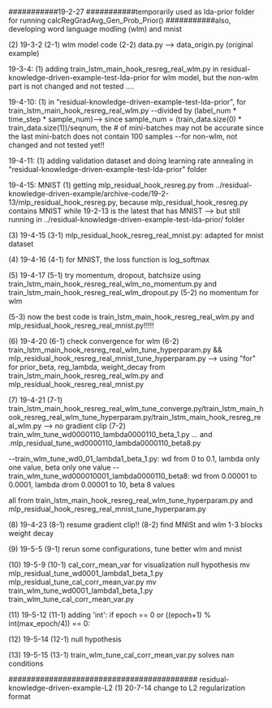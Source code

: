 ###########19-2-27
###########temporarily used as lda-prior folder for running calcRegGradAvg_Gen_Prob_Prior()
###########also, developing word language modling (wlm) and mnist

(2) 19-3-2
(2-1) wlm model code
(2-2) data.py --> data_origin.py (original example)


19-3-4:
(1) adding train_lstm_main_hook_resreg_real_wlm.py  in residual-knowledge-driven-example-test-lda-prior for wlm model, but the non-wlm part is not changed and not tested ....

19-4-10:
(1) in "residual-knowledge-driven-example-test-lda-prior", for train_lstm_main_hook_resreg_real_wlm.py
--divided by (label_num * time_step * sample_num)--> since sample_num = (train_data.size(0) * train_data.size(1))/seqnum, the # of mini-batches may not be accurate since the last mini-batch does not contain 100 samples 
--for non-wlm, not changed and not tested yet!!

19-4-11:
(1) adding validation dataset and doing learning rate annealing in "residual-knowledge-driven-example-test-lda-prior" folder

19-4-15:
MNIST
(1) getting mlp_residual_hook_resreg.py from ../residual-knowledge-driven-example/archive-code/19-2-13/mlp_residual_hook_resreg.py, because mlp_residual_hook_resreg.py contains MNIST while 19-2-13 is the latest that has MNIST --> but still running in ../residual-knowledge-driven-example-test-lda-prior/ folder

(3) 19-4-15
(3-1) mlp_residual_hook_resreg_real_mnist.py: adapted for mnist dataset

(4) 19-4-16
(4-1) for MNIST, the loss function is log_softmax

(5) 19-4-17
(5-1) try momentum, dropout, batchsize using train_lstm_main_hook_resreg_real_wlm_no_momentum.py and train_lstm_main_hook_resreg_real_wlm_dropout.py
(5-2) no momentum for wlm

(5-3) now the best code is train_lstm_main_hook_resreg_real_wlm.py and mlp_residual_hook_resreg_real_mnist.py!!!!!

(6) 19-4-20
(6-1) check convergence for wlm
(6-2) train_lstm_main_hook_resreg_real_wlm_tune_hyperparam.py && mlp_residual_hook_resreg_real_mnist_tune_hyperparam.py
      --> using "for" for prior_beta, reg_lambda, weight_decay
from train_lstm_main_hook_resreg_real_wlm.py and mlp_residual_hook_resreg_real_mnist.py

(7) 19-4-21
(7-1) train_lstm_main_hook_resreg_real_wlm_tune_converge.py/train_lstm_main_hook_resreg_real_wlm_tune_hyperparam.py/train_lstm_main_hook_resreg_real_wlm.py --> no gradient clip
(7-2) train_wlm_tune_wd0000110_lambda0000110_beta_1.py ... and .mlp_residual_tune_wd0000110_lambda0000110_beta8.py

--train_wlm_tune_wd0_01_lambda1_beta_1.py: wd from 0 to 0.1, lambda only one value, beta only one value
--train_wlm_tune_wd000010001_lambda0000110_beta8: wd from 0.00001 to 0.0001, lambda drom 0.00001 to 10, beta 8 values

all from train_lstm_main_hook_resreg_real_wlm_tune_hyperparam.py  and mlp_residual_hook_resreg_real_mnist_tune_hyperparam.py 

(8) 19-4-23
(8-1) resume gradient clip!!
(8-2) find  MNISt and wlm 1-3 blocks weight decay

(9) 19-5-5
(9-1) rerun some configurations, tune better wlm and mnist

(10) 19-5-9
(10-1) cal_corr_mean_var for visualization null hypothesis
mv mlp_residual_tune_wd0001_lambda1_beta_1.py mlp_residual_tune_cal_corr_mean_var.py
mv train_wlm_tune_wd0001_lambda1_beta_1.py train_wlm_tune_cal_corr_mean_var.py 

(11) 19-5-12
(11-1) adding 'int': if epoch == 0 or ((epoch+1) % int(max_epoch/4)) == 0:

(12) 19-5-14
(12-1) null hypothesis

(13) 19-5-15
(13-1) train_wlm_tune_cal_corr_mean_var.py solves nan conditions

########################################## residual-knowledge-driven-example-L2
(1) 20-7-14
change to L2 regularization format
